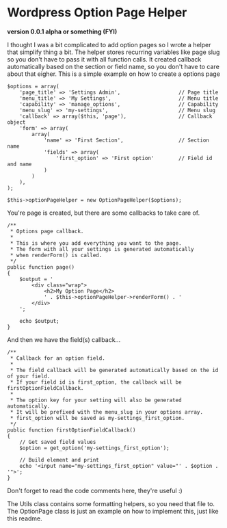 # Wordpress Option Page Helper

**version 0.0.1 alpha or something (FYI)**

I thought I was a bit complicated to add option pages so I wrote a helper that simplify thing a bit. The helper stores recurring variables like page slug so you don't have to pass it with all function calls. It created callback automatically based on the section or field name, so you don't have to care about that eigher. This is a simple example on how to create a options page

```
$options = array(
    'page_title' => 'Settings Admin',                   // Page title
    'menu_title' => 'My Settings',                      // Menu title
    'capability' => 'manage_options',                   // Capability
    'menu_slug' => 'my-settings',                       // Menu slug
    'callback' => array($this, 'page'),                 // Callback object
    'form' => array(
        array(
            'name' => 'First Section',                  // Section name
            'fields' => array(
                'first_option' => 'First option'        // Field id and name
            )
        )
    ),
);

$this->optionPageHelper = new OptionPageHelper($options);
```

You're page is created, but there are some callbacks to take care of.

```
/**
 * Options page callback.
 *
 * This is where you add everything you want to the page.
 * The form with all your settings is generated automatically
 * when renderForm() is called.
 */
public function page()
{
    $output = '
        <div class="wrap">
            <h2>My Option Page</h2>
            ' . $this->optionPageHelper->renderForm() . '
        </div>
    ';

    echo $output;
}
```

And then we have the field(s) callback...
```
/**
 * Callback for an option field.
 *
 * The field callback will be generated automatically based on the id of your field.
 * If your field id is first_option, the callback will be firstOptionFieldCallback.
 *
 * The option key for your setting will also be generated automatically.
 * It will be prefixed with the menu_slug in your options array.
 * first_option will be saved as my-settings_first_option.
 */
public function firstOptionFieldCallback()
{
    // Get saved field values
    $option = get_option('my-settings_first_option');

    // Build element and print
    echo '<input name="my-settings_first_option" value="' . $option . '">';
}
```
Don't forget to read the code comments here, they're useful :)

The Utils class contains some formatting helpers, so you need that file to. The OptionPage class is just an example on how to implement this, just like this readme.